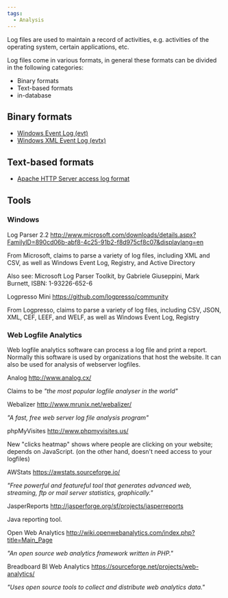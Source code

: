 ```yaml
---
tags:
  - Analysis
---
```

Log files are used to maintain a record of activities, e.g. activities
of the operating system, certain applications, etc.

Log files come in various formats, in general these formats can be
divided in the following categories:

- Binary formats
- Text-based formats
- in-database

## Binary formats

- [Windows Event Log (evt)](windows_event_log_(evt).md)
- [Windows XML Event Log
  (evtx)](windows_xml_event_log_(evtx).md)

## Text-based formats

- [Apache HTTP Server access log
  format](http://httpd.apache.org/docs/1.3/logs.html#accesslog)

## Tools

### Windows

Log Parser 2.2
<http://www.microsoft.com/downloads/details.aspx?FamilyID=890cd06b-abf8-4c25-91b2-f8d975cf8c07&displaylang=en>

From Microsoft, claims to parse a variety of log files, including XML
and CSV, as well as Windows Event Log, Registry, and Active Directory

Also see: Microsoft Log Parser Toolkit, by Gabriele Giuseppini, Mark
Burnett, ISBN: 1-93226-652-6

<!-- -->

Logpresso Mini
<https://github.com/logpresso/community>

From Logpresso, claims to parse a variety of log files, including CSV,
JSON, XML, CEF, LEEF, and WELF, as well as Windows Event Log, Registry

### Web Logfile Analytics

Web logfile analytics software can process a log file and print a
report. Normally this software is used by organizations that host the
website. It can also be used for analysis of webserver logfiles.

Analog
<http://www.analog.cx/>

Claims to be *"the most popular logfile analyser in the world"*

<!-- -->

Webalizer
<http://www.mrunix.net/webalizer/>

*"A fast, free web server log file analysis program"*

<!-- -->

phpMyVisites
<http://www.phpmyvisites.us/>

New "clicks heatmap" shows where people are clicking on your website;
depends on JavaScript. (on the other hand, doesn't need access to your
logfiles)

<!-- -->

AWStats
<https://awstats.sourceforge.io/>

*"Free powerful and featureful tool that generates advanced web,
streaming, ftp or mail server statistics, graphically."*

<!-- -->

JasperReports
<http://jasperforge.org/sf/projects/jasperreports>

Java reporting tool.

<!-- -->

Open Web Analytics
<http://wiki.openwebanalytics.com/index.php?title=Main_Page>

*"An open source web analytics framework written in PHP."*

<!-- -->

Breadboard BI Web Analytics
<https://sourceforge.net/projects/web-analytics/>

*"Uses open source tools to collect and distribute web analytics data."*
